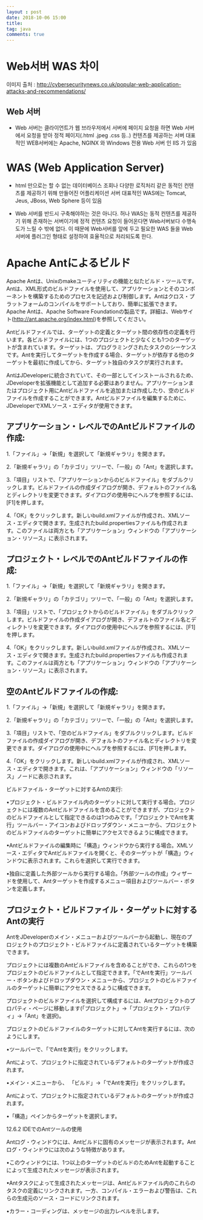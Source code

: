 ```yaml
---
layout : post
date: 2018-10-06 15:00
title: 
tag: java
comments: true
---
```


# Web서버  WAS 차이

이미지 출처 : http://cybersecuritynews.co.uk/popular-web-application-attacks-and-recommendations/

## Web 서버

* Web 서버는  클라이언트가 웹 브라우저에서 서버에 페이지 요청을 하면 Web 서버에서 요청을 받아 정적 페이지(.html .jpeg .css 등..) 컨텐츠를 제공하는 서버 
대표적인 WEB서버에는  Apache, NGINX 와 Windows 전용 Web 서버 인  IIS 가 있음

# WAS (Web Application Server)

* html 만으로는 할 수 없는 데이터베이스 조회나 다양한 로직처리 같은 동적인 컨텐츠를 제공하기 위해 만들어진 어플리케이션 서버
대표적인 WAS에는 Tomcat, Jeus, JBoss, Web Sphere 등이 있음

* Web 서버를 반드시 구축해야하는 것은 아니다. 허나 WAS는 동적 컨텐츠를 제공하기 위해 존재하는 서버이기에 정적 컨텐츠 요청이 들어온다면 Web서버보다 수행속도가 느릴 수 밖에 없다.
이 때문에 Web서버를 앞에 두고 필요한 WAS 들을 Web서버에 플러그인 형태로 설정하여 효율적으로 처리되도록 한다.


# Apache Antによるビルド

Apache Antは、Unixのmakeユーティリティの機能と似たビルド・ツールです。Antは、XML形式のビルドファイルを使用して、アプリケーションとそのコンポーネントを構築するためのプロセスを記述および制御します。Antはクロス・プラットフォームのコンパイルをサポートしており、簡単に拡張できます。Apache Antは、Apache Software Foundationの製品です。詳細は、Webサイト(http://ant.apache.org/index.html)を参照してください。

Antビルドファイルでは、ターゲットの定義とターゲット間の依存性の定義を行います。各ビルドファイルには、1つのプロジェクトと少なくとも1つのターゲットが含まれています。ターゲットは、プログラミングされたタスクのシーケンスです。Antを実行してターゲットを作成する場合、ターゲットが依存する他のターゲットを最初に作成してから、ターゲット独自のタスクが実行されます。

AntはJDeveloperに統合されていて、その一部としてインストールされるため、JDeveloperを拡張機能として追加する必要はありません。アプリケーションまたはプロジェクト用にAntビルドファイルを追加または作成したり、空のビルドファイルを作成することができます。Antビルドファイルを編集するために、JDeveloperでXMLソース・エディタが使用できます。
 
## アプリケーション・レベルでのAntビルドファイルの作成:

1.「ファイル」→「新規」を選択して「新規ギャラリ」を開きます。


2.「新規ギャラリ」の「カテゴリ」ツリーで、「一般」の「Ant」を選択します。


3.「項目」リストで、「アプリケーションからのビルドファイル」をダブルクリックします。ビルドファイルの作成ダイアログが開き、デフォルトのファイル名とディレクトリを変更できます。ダイアログの使用中にヘルプを参照するには、[F1]を押します。


4.「OK」をクリックします。新しいbuild.xmlファイルが作成され、XMLソース・エディタで開きます。生成されたbuild.propertiesファイルも作成されます。このファイルは両方とも「アプリケーション」ウィンドウの「アプリケーション・リソース」に表示されます。

 
## プロジェクト・レベルでのAntビルドファイルの作成:

1.「ファイル」→「新規」を選択して「新規ギャラリ」を開きます。


2.「新規ギャラリ」の「カテゴリ」ツリーで、「一般」の「Ant」を選択します。


3.「項目」リストで、「プロジェクトからのビルドファイル」をダブルクリックします。ビルドファイルの作成ダイアログが開き、デフォルトのファイル名とディレクトリを変更できます。ダイアログの使用中にヘルプを参照するには、[F1]を押します。


4.「OK」をクリックします。新しいbuild.xmlファイルが作成され、XMLソース・エディタで開きます。生成されたbuild.propertiesファイルも作成されます。このファイルは両方とも「アプリケーション」ウィンドウの「アプリケーション・リソース」に表示されます。

 
## 空のAntビルドファイルの作成:

1.「ファイル」→「新規」を選択して「新規ギャラリ」を開きます。


2.「新規ギャラリ」の「カテゴリ」ツリーで、「一般」の「Ant」を選択します。


3.「項目」リストで、「空のビルドファイル」をダブルクリックします。ビルドファイルの作成ダイアログが開き、デフォルトのファイル名とディレクトリを変更できます。ダイアログの使用中にヘルプを参照するには、[F1]を押します。


4.「OK」をクリックします。新しいbuild.xmlファイルが作成され、XMLソース・エディタで開きます。これは、「アプリケーション」ウィンドウの「リソース」ノードに表示されます。

 
ビルドファイル・ターゲットに対するAntの実行:

•プロジェクト・ビルドファイル内のターゲットに対して実行する場合。プロジェクトには複数のAntビルドファイルを含めることができますが、プロジェクトのビルドファイルとして指定できるのは1つのみです。「プロジェクトでAntを実行」ツールバー・アイコンおよびドロップダウン・メニューから、プロジェクトのビルドファイルのターゲットに簡単にアクセスできるように構成できます。


•Antビルドファイルの編集時に「構造」ウィンドウから実行する場合。XMLソース・エディタでAntビルドファイルを開くと、そのターゲットが「構造」ウィンドウに表示されます。これらを選択して実行できます。


•独自に定義した外部ツールから実行する場合。「外部ツールの作成」ウィザードを使用して、Antターゲットを作成するメニュー項目およびツールバー・ボタンを定義します。

 
 
## プロジェクト・ビルドファイル・ターゲットに対するAntの実行

AntをJDeveloperのメイン・メニューおよびツールバーから起動し、現在のプロジェクトのプロジェクト・ビルドファイルに定義されているターゲットを構築できます。

プロジェクトには複数のAntビルドファイルを含めることができ、これらの1つをプロジェクトのビルドファイルとして指定できます。「<project>でAntを実行」ツールバー・ボタンおよびドロップダウン・メニューから、プロジェクトのビルドファイルのターゲットに簡単にアクセスできるように構成できます。

プロジェクトのビルドファイルを選択して構成するには、Antプロジェクトのプロパティ・ページに移動します(「プロジェクト」→「プロジェクト・プロパティ」→「Ant」を選択)。
 
プロジェクトのビルドファイルのターゲットに対してAntを実行するには、次のようにします。

•ツールバーで、「<project>でAntを実行」をクリックします。

Antによって、プロジェクトに指定されているデフォルトのターゲットが作成されます。


•メイン・メニューから、 「ビルド」→「<project>でAntを実行」をクリックします。

Antによって、プロジェクトに指定されているデフォルトのターゲットが作成されます。


•「構造」ペインからターゲットを選択します。

  
 
12.6.2 IDEでのAntツールの使用

Antログ・ウィンドウには、Antビルドに固有のメッセージが表示されます。Antログ・ウィンドウには次のような特徴があります。

•このウィンドウには、1つ以上のターゲットのビルドのためAntを起動することによって生成されたメッセージが表示されます。


•Antタスクによって生成されたメッセージは、Antビルドファイル内のこれらのタスクの定義にリンクされます。一方、コンパイル・エラーおよび警告は、これらの生成元のソース・コードにリンクされます。


•カラー・コーディングは、メッセージの出力レベルを示します。




